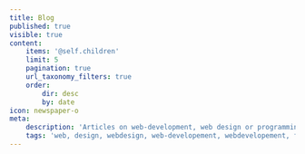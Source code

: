```yaml
---
title: Blog
published: true
visible: true
content:
    items: '@self.children'
    limit: 5
    pagination: true
    url_taxonomy_filters: true
    order:
        dir: desc
        by: date
icon: newspaper-o
meta:
    description: 'Articles on web-development, web design or programming in general written and curated by Felix Rilling. Contains research, tutorials and opinions on current topics and/or technologies'
    tags: 'web, design, webdesign, web-developement, webdevelopement, frontend, frontend-developement, article, articles, tech-article, tech-articles, html, css, js, angularjs, jquery, node, nodejs, php, sql'
---
```



